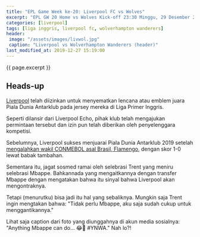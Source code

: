 ```yaml
---
title: "EPL Game Week ke-20: Liverpool FC vs Wolves"
excerpt: "EPL GW 20 Home vs Wolves Kick-off 23:30 Minggu, 29 Desember 2019."
categories: [liverpool]
tags: [liga inggris, liverpool fc, wolverhampton wanderers]
header:
 image: "/assets/images/livwol.jpg"
 caption: "Liverpool vs Wolverhampton Wanderers (header)"
last_modified_at: 2019-12-27 15:19:00
---
```

{{ page.excerpt }}

## Heads-up

[Liverpool](https://www.catetan.pw/liverpool/catatan-tanding-dan-jadwal-streaming/) telah diizinkan untuk menyematkan lencana atau emblem juara Piala Dunia Antarklub pada jersey mereka di Liga Primer Inggris.

Seperti dilansir dari Liverpool Echo, pihak klub telah mengajukan permintaan tersebut dan izin pun telah diberikan oleh penyelenggara kompetisi.

Sebelumnya, Liverpool sukses menjuarai Piala Dunia Antarklub 2019 setelah [mengalahkan wakil CONMEBOL asal Brasil, Flamengo](/liverpoo/cwc-vs-flamengo/), dengan skor 1-0 lewat babak tambahan.

Sementara itu, jagat sosmed ramai oleh selebrasi Trent yang meniru selebrasi Mbappe. Bahkannada yang mengaitkannya dengan transfer Mbappe dengan mengatakan bahwa itu sinyal bahwa Liverpool akan mengontraknya.

Tetapi (menurutku) bisa jadi itu hal yang sebaliknya. Mungkin saja Trent ingin mengtakan bahwa: "Tidak perlu Mbappe, aku saja sudah cukup untuk menggantikannya."

Lihat saja caption dari foto yang diunggahnya di akun media sosialnya: "Anything Mbappe can do... 😂🔴 #YNWA." Nah lo?!

